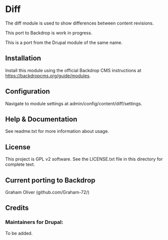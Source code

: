# Diff

The diff module is used to show differences between content revisions.

This port to Backdrop is work in progress.

This is a port from the Drupal module of the same name. 


## Installation

Install this module using the official Backdrop CMS instructions at
  https://backdropcms.org/guide/modules.
  
    
## Configuration

Navigate to module settings at admin/config/content/diff/settings.


## Help & Documentation

See readme.txt for more information about usage.


## License

This project is GPL v2 software. See the LICENSE.txt file in this
directory for complete text.
    
        
## Current porting to Backdrop

Graham Oliver (github.com/Graham-72/)

## Credits

### Maintainers for Drupal:

To be added.